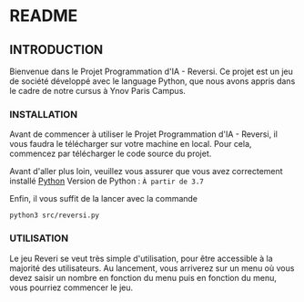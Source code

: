 # README

## INTRODUCTION

Bienvenue dans le Projet Programmation d'IA - Reversi. Ce projet est un jeu de société développé avec le language Python, que nous avons appris dans le cadre de notre cursus à Ynov Paris Campus.

### INSTALLATION

Avant de commencer à utiliser le Projet Programmation d'IA - Reversi, il vous faudra le télécharger sur votre machine en local. Pour cela, commencez par télécharger le code source du projet.

Avant d'aller plus loin, veuillez vous assurer que vous avez correctement installé [Python](https://www.python.org/downloads/)
Version de Python : `À partir de 3.7`

Enfin, il vous suffit de la lancer avec la commande
```
python3 src/reversi.py
```


### UTILISATION

Le jeu Reveri se veut très simple d'utilisation, pour être accessible à la majorité des utilisateurs. Au lancement, vous arriverez sur un menu où vous devez saisir un nombre en fonction du menu puis en fonction du menu, vous pourriez commencer le jeu.